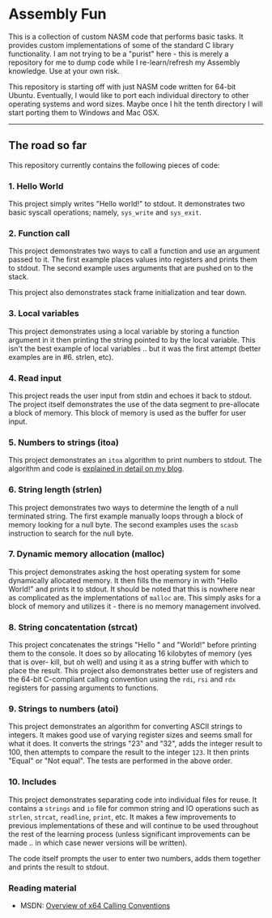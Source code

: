 # Assembly Fun

This is a collection of custom NASM code that performs basic tasks. It provides
custom implementations of some of the standard C library functionality. I am
not trying to be a "purist" here - this is merely a repository for me to dump
code while I re-learn/refresh my Assembly knowledge. Use at your own risk.

This repository is starting off with just NASM code written for 64-bit Ubuntu. Eventually,
I would like to port each individual directory to other operating systems
and word sizes. Maybe once I hit the tenth directory I will start porting them
to Windows and Mac OSX.

-----

## The road so far

This repository currently contains the following pieces of code:

### 1. Hello World
      
This project simply writes "Hello world!" to stdout. It demonstrates two basic
syscall operations; namely, `sys_write` and `sys_exit`.

### 2. Function call

This project demonstrates two ways to call a function and use an argument
passed to it. The first example places values into registers and prints
them to stdout. The second example uses arguments that are pushed
on to the stack.

This project also demonstrates stack frame initialization and tear down.

### 3. Local variables

This project demonstrates using a local variable by storing a function argument
in it then printing the string pointed to by the local variable. This isn't
the best example of local variables .. but it was the first attempt (better
examples are in #6. strlen, etc).

### 4. Read input

This project reads the user input from stdin and echoes it back to stdout.
The project itself demonstrates the use of the data segment to pre-allocate
a block of memory. This block of memory is used as the buffer for user input.

### 5. Numbers to strings (itoa)

This project demonstrates an `itoa` algorithm to print numbers
to stdout. The algorithm and code is [explained in detail on my blog](https://simonsdotnet.wordpress.com/2015/01/13/converting-numbers-to-strings-in-nasm-a-basic-itoa-implementation/).

### 6. String length (strlen)

This project demonstrates two ways to determine the length of a null terminated
string. The first example manually loops through a block of memory looking
for a null byte. The second examples uses the `scasb` instruction to search
for the null byte.

### 7. Dynamic memory allocation (malloc)

This project demonstrates asking the host operating system for some 
dynamically allocated memory. It then fills the memory in with "Hello World!"
and prints it to stdout. It should be noted that this is nowhere near as
complicated as the implementations of `malloc` are. This simply asks for a 
block of memory and utilizes it - there is no memory management involved.

### 8. String concatentation (strcat)

This project concatenates the strings "Hello " and "World!" before printing them
to the console. It does so by allocating 16 kilobytes of memory (yes that is over-
kill, but oh well) and using it as a string buffer with which to place the result.
This project also demonstrates better use of registers and the 64-bit C-compliant
calling convention using the `rdi`, `rsi` and `rdx` registers for passing arguments
to functions.

### 9. Strings to numbers (atoi)

This project demonstrates an algorithm for converting ASCII strings to integers. It makes good use of varying register sizes and seems small for what it does. It converts the strings "23" and "32", adds the integer result to 100, then attempts to compare the result to the integer `123`. It then prints "Equal" or "Not equal". The tests are performed in the above order.

### 10. Includes

This project demonstrates separating code into individual files for reuse. It contains a `strings` and `io` file for common string and IO operations such as `strlen`, `strcat`, `readline`, `print`, etc. It makes a few improvements to previous implementations of these and will continue to be used throughout the rest of the learning process (unless significant improvements can be made .. in which case newer versions will be written).

The code itself prompts the user to enter two numbers, adds them together and prints the result to stdout.

### Reading material

- MSDN: [Overview of x64 Calling Conventions](https://msdn.microsoft.com/en-us/library/ms235286.aspx)
